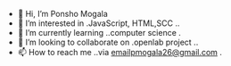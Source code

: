 - 👋 Hi, I’m Ponsho Mogala
- 👀 I’m interested in .JavaScript, HTML,SCC ..
- 🌱 I’m currently learning ..computer science .
- 💞️ I’m looking to collaborate on .openlab project ..
- 📫 How to reach me ..via emailpmogala26@gmail.com .

<!---
pmogala/pmogala is a ✨ special ✨ repository because its `README.md` (this file) appears on your GitHub profile.
You can click the Preview link to take a look at your changes.
--->
